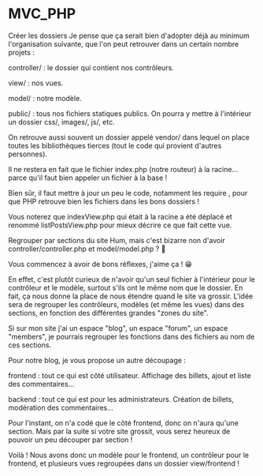 # MVC_PHP

Créer les dossiers
Je pense que ça serait bien d'adopter déjà au minimum l'organisation suivante, que l'on peut retrouver dans un certain nombre projets :

controller/ : le dossier qui contient nos contrôleurs.

view/ : nos vues.

model/ : notre modèle.

public/ : tous nos fichiers statiques publics. On pourra y mettre à l'intérieur un dossier css/, images/, js/, etc.

On retrouve aussi souvent un dossier appelé vendor/ dans lequel on place toutes les bibliothèques tierces (tout le code qui provient d'autres personnes).

Il ne restera en fait que le fichier index.php (notre routeur) à la racine... parce qu'il faut bien appeler un fichier à la base !

Bien sûr, il faut mettre à jour un peu le code, notamment les require , pour que PHP retrouve bien les fichiers dans les bons dossiers !

Vous noterez que  indexView.php  qui était à la racine a été déplacé et renommé  listPostsView.php  pour mieux décrire ce que fait cette vue.

Regrouper par sections du site
Hum, mais c'est bizarre non d'avoir controller/controller.php et model/model.php ? 🤔

Vous commencez à avoir de bons réflexes, j'aime ça ! 😁

En effet, c'est plutôt curieux de n'avoir qu'un seul fichier à l'intérieur pour le contrôleur et le modèle, surtout s'ils ont le même nom que le dossier. En fait, ça nous donne la place de nous étendre quand le site va grossir. L'idée sera de regrouper les contrôleurs, modèles (et même les vues) dans des sections, en fonction des différentes grandes "zones du site".

Si sur mon site j'ai un espace "blog", un espace "forum", un espace "members", je pourrais regrouper les fonctions dans des fichiers au nom de ces sections.

Pour notre blog, je vous propose un autre découpage :

frontend : tout ce qui est côté utilisateur. Affichage des billets, ajout et liste des commentaires...

backend : tout ce qui est pour les administrateurs. Création de billets, modération des commentaires...

Pour l'instant, on n'a codé que le côté frontend, donc on n'aura qu'une section. Mais par la suite si votre site grossit, vous serez heureux de pouvoir un peu découper par section !

Voilà ! Nous avons donc un modèle pour le frontend, un contrôleur pour le frontend, et plusieurs vues regroupées dans un dossier view/frontend !

